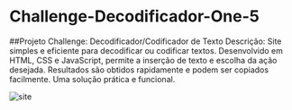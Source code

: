 # Challenge-Decodificador-One-5

##Projeto Challenge: Decodificador/Codificador de Texto  Descrição: Site simples e eficiente para decodificar ou codificar textos. 
Desenvolvido em HTML, CSS e JavaScript, permite a inserção de texto e escolha da ação desejada. Resultados são obtidos rapidamente e podem ser copiados facilmente. Uma solução prática e funcional.

![site](https://github.com/FrancineMBerto/Challenge-Decodificador-One-5/assets/129636115/f3828552-25cf-439a-8fb3-01eac6c4ba09)
